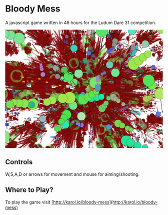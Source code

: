 Bloody Mess
===========

A javascript game written in 48 hours for the Ludum Dare 31 competition.

![Screenshot](screenshot.png "The title seems adequate")

Controls
--------

W,S,A,D or arrows for movement and mouse for aiming/shooting.

Where to Play?
--------------

To play the game visit [http://karol.io/bloody-mess](http://karol.io/bloody-mess)
